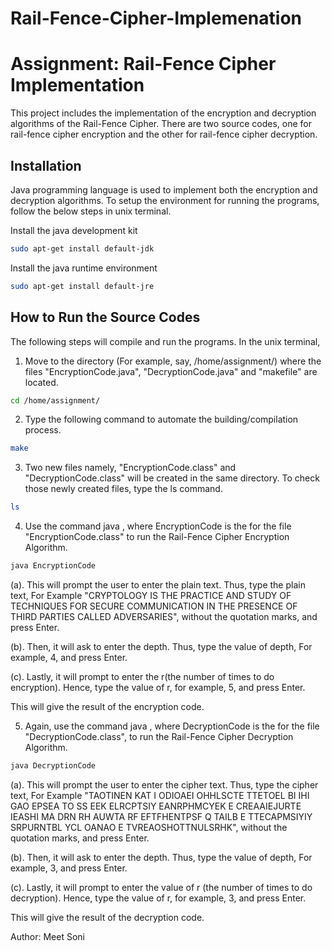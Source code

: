 # Rail-Fence-Cipher-Implemenation
# Assignment: Rail-Fence Cipher Implementation

This project includes the implementation of the encryption and decryption algorithms of the Rail-Fence Cipher. There are two source codes, one for rail-fence cipher encryption and the other for rail-fence cipher decryption.

## Installation

Java programming language is used to implement both the encryption and decryption algorithms. To setup the environment for running the programs, follow the below steps in unix terminal.

Install the java development kit
```bash
sudo apt-get install default-jdk
```

Install the java runtime environment
```bash
sudo apt-get install default-jre
```

## How to Run the Source Codes

The following steps will compile and run the programs. In the unix terminal,
1. Move to the directory (For example, say, /home/assignment/) where the files "EncryptionCode.java", "DecryptionCode.java" and "makefile" are located.
```bash
cd /home/assignment/
```

2. Type the following command to automate the building/compilation process.
```bash
make
```

3. Two new files namely, "EncryptionCode.class" and "DecryptionCode.class" will be created in the same directory. To check those newly created files, type the ls command.
```bash
ls
```

4. Use the command java <filename>, where EncryptionCode is the <filename> for the file "EncryptionCode.class" to run the Rail-Fence Cipher Encryption Algorithm.
```bash
java EncryptionCode
```
(a). This will prompt the user to enter the plain text. Thus, type the plain text, For Example "CRYPTOLOGY IS THE PRACTICE AND STUDY OF TECHNIQUES FOR SECURE COMMUNICATION IN THE PRESENCE OF THIRD PARTIES CALLED ADVERSARIES", without the quotation marks, and press Enter.

(b). Then, it will ask to enter the depth. Thus, type the value of depth, For example, 4, and press  Enter.

(c). Lastly, it will prompt to enter the r(the number of times to do encryption). Hence, type the value of r, for example, 5, and press Enter.

This will give the result of the encryption code.

5. Again, use the command java <filename>, where DecryptionCode is the <filename> for the file "DecryptionCode.class", to run the Rail-Fence Cipher Decryption Algorithm.
```bash
java DecryptionCode
```
(a). This will prompt the user to enter the cipher text. Thus, type the cipher text, For Example "TAOTINEN KAT I ODIOAEI OHHLSCTE TTETOEL BI IHI GAO   EPSEA TO SS  EEK  ELRCPTSIY EANRPHMCYEK E CREAAIEJURTE  IEASHI MA DRN RH  AUWTA RF EFTFHENTPSF Q   TAILB E TTECAPMSIYIY SRPURNTBL YCL OANAO  E  TVREAOSHOTTNULSRHK", without the quotation marks, and press Enter.

(b). Then, it will ask to enter the depth. Thus, type the value of depth, For example, 3, and press  Enter.

(c). Lastly, it will prompt to enter the value of r (the number of times to do decryption). Hence, type the value of r, for example, 3, and press Enter.

This will give the result of the decryption code.


Author:
  Meet Soni
